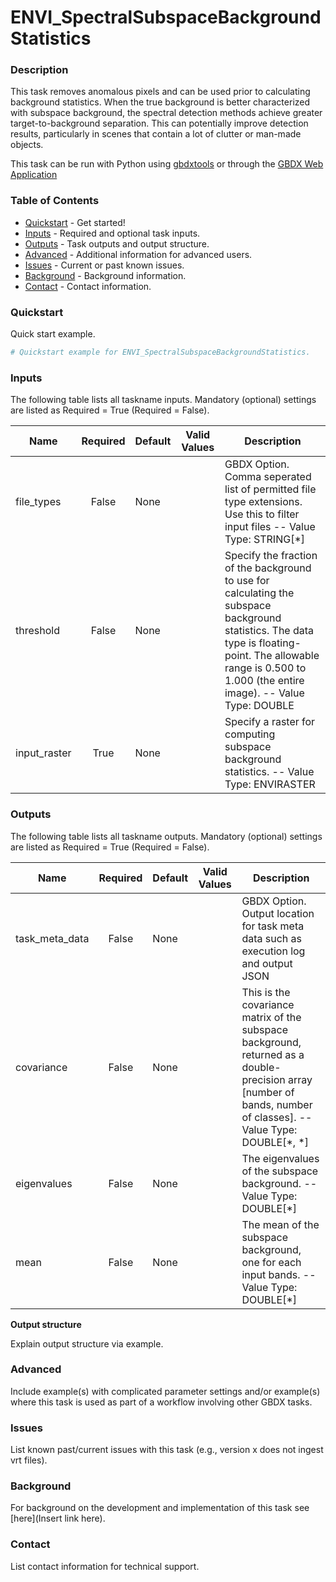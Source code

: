 # ENVI_SpectralSubspaceBackgroundStatistics

### Description
This task removes anomalous pixels and can be used prior to calculating background statistics. When the true background is better characterized with subspace background, the spectral detection methods achieve greater target-to-background separation. This can potentially improve detection results, particularly in scenes that contain a lot of clutter or man-made objects.

This task can be run with Python using [gbdxtools](https://github.com/DigitalGlobe/gbdxtools) or through the [GBDX Web Application](https://gbdx.geobigdata.io/materials/)

### Table of Contents
 * [Quickstart](#quickstart) - Get started!
 * [Inputs](#inputs) - Required and optional task inputs.
 * [Outputs](#outputs) - Task outputs and output structure.
 * [Advanced](#advanced) - Additional information for advanced users.
 * [Issues](#issues) - Current or past known issues.
 * [Background](#background) - Background information.
 * [Contact](#contact) - Contact information.

### Quickstart

Quick start example.

```python
# Quickstart example for ENVI_SpectralSubspaceBackgroundStatistics.
```

### Inputs
The following table lists all taskname inputs.
Mandatory (optional) settings are listed as Required = True (Required = False).

  Name  |  Required  |  Default  |  Valid Values  |  Description  
--------|:----------:|-----------|----------------|---------------
file_types|False|None| |GBDX Option. Comma seperated list of permitted file type extensions. Use this to filter input files -- Value Type: STRING[*]
threshold|False|None| |Specify the fraction of the background to use for calculating the subspace background statistics. The data type is floating-point. The allowable range is 0.500 to 1.000 (the entire image). -- Value Type: DOUBLE
input_raster|True|None| |Specify a raster for computing subspace background statistics. -- Value Type: ENVIRASTER

### Outputs
The following table lists all taskname outputs.
Mandatory (optional) settings are listed as Required = True (Required = False).

  Name  |  Required  |  Default  |  Valid Values  |  Description  
--------|:----------:|-----------|----------------|---------------
task_meta_data|False|None| |GBDX Option. Output location for task meta data such as execution log and output JSON
covariance|False|None| |This is the covariance matrix of the subspace background, returned as a double-precision array [number of bands, number of classes]. -- Value Type: DOUBLE[*, *]
eigenvalues|False|None| |The eigenvalues of the subspace background. -- Value Type: DOUBLE[*]
mean|False|None| |The mean of the subspace background, one for each input bands. -- Value Type: DOUBLE[*]

**Output structure**

Explain output structure via example.


### Advanced
Include example(s) with complicated parameter settings and/or example(s) where this task is used as part of a workflow involving other GBDX tasks.


### Issues
List known past/current issues with this task (e.g., version x does not ingest vrt files).


### Background
For background on the development and implementation of this task see [here](Insert link here).


### Contact
List contact information for technical support.
